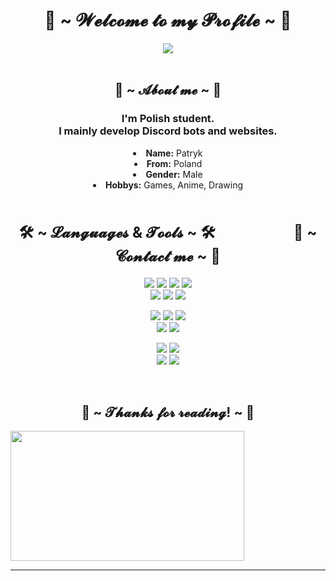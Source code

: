 <body>
    <h1 align="center">👋 ~ 𝓦𝓮𝓵𝓬𝓸𝓶𝓮 𝓽𝓸 𝓶𝔂 𝓟𝓻𝓸𝓯𝓲𝓵𝓮 ~ 👋</h1>
    <p>
    <div align="center">
        <img src="https://i.imgur.com/jx17oHT.gif">
    </div>
<br>
    <div>
        <h2 align="center">💬 ~ 𝓐𝓫𝓸𝓾𝓽 𝓶𝓮 ~ 💬</h2>
        <h3 align="center">
          I'm Polish student.<br>
          I mainly develop Discord bots and websites.
        </h3>
        <li align="center">
            <b>Name:</b> Patryk
        </li>
        <li align="center">
            <b>From:</b> Poland
        </li>
        <li align="center">
            <b>Gender:</b> Male
        </li>
        <li align="center">
            <b>Hobbys:</b> Games, Anime, Drawing
        </li>
    </div>
<br>
    <div>
        <h2 align="center" style="font-size: 24px">🛠 ~ 𝓛𝓪𝓷𝓰𝓾𝓪𝓰𝓮𝓼 & 𝓣𝓸𝓸𝓵𝓼 ~ 🛠&nbsp&nbsp&nbsp&nbsp&nbsp&nbsp&nbsp&nbsp&nbsp&nbsp&nbsp&nbsp&nbsp&nbsp&nbsp&nbsp&nbsp&nbsp&nbsp&nbsp&nbsp&nbsp📝 ~ 𝓒𝓸𝓷𝓽𝓪𝓬𝓽 𝓶𝓮 ~ 📝</h2>
    <p>
</div>
<div>
    <p align="center">
        <img src="https://img.shields.io/badge/C%20-%23555555.svg?&style=for-the-badge&logo=C&logoColor=white"/>
        <img src="https://img.shields.io/badge/C++%20-%2300599C.svg?&style=for-the-badge&logo=C%2B%2B&logoColor=white"/>
        <img src="https://img.shields.io/badge/html5%20-%23E34F26.svg?&style=for-the-badge&logo=html5&logoColor=white"/> 
        <img src="https://img.shields.io/badge/css3%20-%231572B6.svg?&style=for-the-badge&logo=css3&logoColor=white"/><br>
        <img src="https://img.shields.io/badge/node.js%20-%2343853D.svg?&style=for-the-badge&logo=node.js&logoColor=white"/> 
        <img src="https://img.shields.io/badge/javascript%20-%23323330.svg?&style=for-the-badge&logo=javascript&logoColor=%23F7DF1E"/>
        <img src="https://img.shields.io/badge/C%20Sharp%20-%23239120.svg?&style=for-the-badge&logo=C%20Sharp&logoColor=white"/>
    </p>
    <p align="center">
        <img src="https://img.shields.io/badge/Windows%20-%230078D6.svg?&style=for-the-badge&logo=Windows&logoColor=white"/>
        <img src="https://img.shields.io/badge/Office%20365%20-%23F05033.svg?&style=for-the-badge&logo=microsoft%20office&logoColor=white"/> 
        <img src="https://img.shields.io/badge/Visual%20Studio%20-%235C2D91.svg?&style=for-the-badge&logo=Visual%20Studio&logoColor=white"/><br>
        <img src="https://img.shields.io/badge/Microsoft%20SQL%20Server%20-%23CC2927.svg?&style=for-the-badge&logo=Microsoft%20SQL%20Server&logoColor=white"/>
        <img src="https://img.shields.io/badge/Visual%20Studio%20Code%20-%23007ACC.svg?&style=for-the-badge&logo=Visual%20Studio%20Code&logoColor=white"/>
    </p>
    <p align="center">
        <a href="https://steamcommunity.com/id/juzlus" target="_blank"><img src="https://img.shields.io/badge/Steam%20-%23000000.svg?&style=for-the-badge&logo=Steam&logoColor=white"/></a> 
        <a href="" target="_blank"><img src="https://img.shields.io/badge/Gmail-%23EA4335.svg?&style=for-the-badge&logo=gmail&logoColor=white"></a><br>
        <a href="https://www.twitch.tv/juzlus" target="_blank"><img src="https://img.shields.io/badge/Twitch%20-%239146FF.svg?&style=for-the-badge&logo=Twitch&logoColor=white"/></a>
        <a href="https://discord.gg/wzXWcHhACf" target="_blank"><img src="https://img.shields.io/badge/Discord%20-%237289DA.svg?&style=for-the-badge&logo=discord&logoColor=white"/></a>
    </p>
</div>
<br>
    <div>
        <h2 align="center">💖 ~ 𝓣𝓱𝓪𝓷𝓴𝓼 𝓯𝓸𝓻 𝓻𝓮𝓪𝓭𝓲𝓷𝓰! ~ 💖</h2>
        <div>
            <img src="https://i.imgur.com/KXx0cCx.gif" width="373.5px" height="208.5px" align="center">
        </div>
        <hr>
    </div>
</div>
</body>
